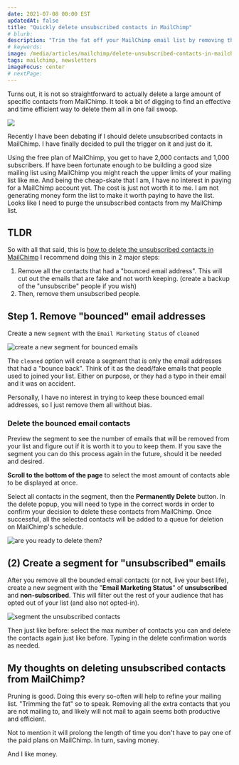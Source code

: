 ```yaml
---
date: 2021-07-08 00:00 EST
updatedAt: false
title: "Quickly delete unsubscribed contacts in MailChimp"
# blurb:
description: "Trim the fat off your MailChimp email list by removing the unsubscribed or bounced contacts."
# keywords:
image: /media/articles/mailchimp/delete-unsubscribed-contacts-in-mailchimp2.jpg
tags: mailchimp, newsletters
imageFocus: center
# nextPage:
---
```


Turns out, it is not so straightforward to actually delete a large amount of specific contacts from MailChimp. It took a bit of digging to find an effective and time efficient way to delete them all in one fail swoop.

![](/media/articles/mailchimp/delete-unsubscribed-contacts-in-mailchimp2.jpg)

Recently I have been debating if I should delete unsubscribed contacts in MailChimp. I have finally decided to pull the trigger on it and just do it.

Using the free plan of MailChimp, you get to have 2,000 contacts and 1,000 subscribers. If have been fortunate enough to be building a good size mailing list using MailChimp you might reach the upper limits of your mailing list like me. And being the cheap-skate that I am, I have no interest in paying for a MailChimp account yet. The cost is just not worth it to me. I am not generating money form the list to make it worth paying to have the list. Looks like I need to purge the unsubscribed contacts from my MailChimp list.

## TLDR

So with all that said, this is [how to delete the unsubscribed contacts in MailChimp]() I recommend doing this in 2 major steps:

1. Remove all the contacts that had a "bounced email address". This will cut out the emails that are fake and not worth keeping. (create a backup of the "unsubscribe" people if you wish)
2. Then, remove them unsubscribed people.

## Step 1. Remove "bounced" email addresses

Create a new `segment` with the `Email Marketing Status` of `cleaned`

![create a new segment for bounced emails](/media/articles/mailchimp/mailchimp-new-segment-for-bounced-emails-1024x726.jpg)

The `cleaned` option will create a segment that is only the email addresses that had a "bounce back". Think of it as the dead/fake emails that people used to joined your list. Either on purpose, or they had a typo in their email and it was on accident.

Personally, I have no interest in trying to keep these bounced email addresses, so I just remove them all without bias.

### Delete the bounced email contacts

Preview the segment to see the number of emails that will be removed from your list and figure out if it is worth it to you to keep them. If you save the segment you can do this process again in the future, should it be needed and desired.

**Scroll to the bottom of the page** to select the most amount of contacts able to be displayed at once.

Select all contacts in the segment, then the **Permanently Delete** button. In the delete popup, you will need to type in the correct words in order to confirm your decision to delete these contacts from MailChimp. Once successful, all the selected contacts will be added to a queue for deletion on MailChimp's schedule.

![are you ready to delete them?](/media/articles/mailchimp/mailchimp-confirm-deleting-contacts-popup-1024x601.jpg)

## (2) Create a segment for "unsubscribed" emails

After you remove all the bounded email contacts (or not, live your best life), create a new segment with the "**Email Marketing Status**" of **unsubscribed** and **non-subscribed**. This will filter out the rest of your audience that has opted out of your list (and also not opted-in).

![segment the unsubscribed contacts](/media/articles/mailchimp/mailchimp-segment-for-unsubscribed-contacts-1024x716.jpg)

Then just like before: select the max number of contacts you can and delete the contacts again just like before. Typing in the delete confirmation words as needed.

## My thoughts on deleting unsubscribed contacts from MailChimp?

Pruning is good. Doing this every so-often will help to refine your mailing list. "Trimming the fat" so to speak. Removing all the extra contacts that you are not mailing to, and likely will not mail to again seems both productive and efficient.

Not to mention it will prolong the length of time you don't have to pay one of the paid plans on MailChimp. In turn, saving money.

And I like money.
